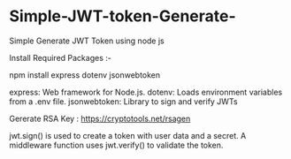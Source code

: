 # Simple-JWT-token-Generate-
Simple Generate JWT Token using node js

Install Required Packages :-

npm install express dotenv jsonwebtoken

  express: Web framework for Node.js.​
  dotenv: Loads environment variables from a .env file.​
  jsonwebtoken: Library to sign and verify JWTs


  Gererate RSA Key :
  https://cryptotools.net/rsagen


  jwt.sign() is used to create a token with user data and a secret.
  A middleware function uses jwt.verify() to validate the token.


